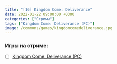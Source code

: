 ```yaml
---
title: "[16] Kingdom Come: Deliverance"
date: 2022-01-22 09:00:00 +0300
categories: ["Стримы"]
tags: ["Kingdom Come: Deliverance (PC)"]
image: /commons/games/kingdomcomedeliverance.jpg
---
```


### Игры на стриме:
+ [ ] [Kingdom Come: Deliverance (PC)](/tags/kingdom-come-deliverance-pc)

